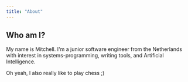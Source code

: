 ```yaml
---
title: "About"
---
```


## Who am I? 
My name is Mitchell. I'm a junior software engineer from the Netherlands with interest in systems-programming, writing tools, and Artificial Intelligence.

Oh yeah, I also really like to play chess ;)